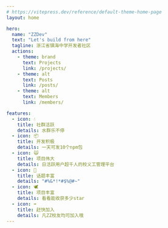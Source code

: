 ```yaml
---
# https://vitepress.dev/reference/default-theme-home-page
layout: home

hero:
  name: "ZZDev"
  text: "Let's build from here"
  tagline: 浙江省镇海中学开发者社区
  actions:
    - theme: brand
      text: Projects
      link: /projects/
    - theme: alt
      text: Posts
      link: /posts/
    - theme: alt
      text: Members
      link: /members/

features:
  - icon: 💧
    title: 社群活跃
    details: 水群乐不停
  - icon: 📦
    title: 开发积极
    details: 一天可发10个npm包
  - icon: 🙀
    title: 项目伟大
    details: 日活跃用户超千人的校义工管理平台
  - icon: 💭
    title: 话题丰富
    details: "#%&*!*#$%@#~"
  - icon: 🕊️
    title: 项目丰富
    details: 看看能收获多少star
  - icon: ➡️
    title: 赶快加入
    details: 凡ZZ校友均可加入哦
---
```


